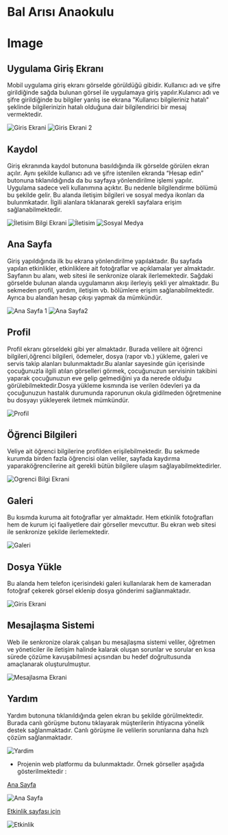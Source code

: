 # Bal Arısı Anaokulu

# Image

## Uygulama Giriş Ekranı
Mobil uygulama giriş ekranı görselde görüldüğü gibidir. Kullanıcı adı ve şifre girildiğinde sağda bulunan görsel ile uygulamaya giriş yapılır.Kulanıcı adı ve şifre girildiğinde bu bilgiler yanlış ise ekrana "Kullanıcı bilgileriniz hatalı" şeklinde bilgilerinizin hatalı olduğuna dair bilgilendirici bir mesaj vermektedir.

![Giris Ekrani](/bal-arisi-anaokulu-main/images/Resim1.png)
![Giris Ekrani 2](/bal-arisi-anaokulu-main/images/Resim2.png)





 
##	Kaydol
Giriş ekranında kaydol butonuna basıldığında ilk görselde görülen ekran  açılır. Aynı şekilde kullanıcı adı ve şifre istenilen ekranda “Hesap edin” butonuna tıklanıldığında da bu sayfaya yönlendirilme işlemi yapılır. Uygulama sadece veli kullanımına açıktır. Bu nedenle bilgilendirme bölümü bu şekilde gelir. Bu alanda iletişim bilgileri ve sosyal medya ikonları da bulunmkatadır. İlgili alanlara tıklanarak gerekli sayfalara erişim sağlanabilmektedir.

![İletisim Bilgi Ekrani](/bal-arisi-anaokulu-main/images/Resim4.png)
![İletisim](/bal-arisi-anaokulu-main/images/Resim6.png)
![Sosyal Medya](/bal-arisi-anaokulu-main/images/Resim5.png)


                         
## Ana Sayfa
Giriş yapıldığında ilk bu ekrana yönlendirilme yapılaktadır. Bu sayfada yapılan etkinlikler, etkinliklere ait fotoğraflar ve açıklamalar yer almaktadır. Sayfanın bu alanı, web sitesi ile senkronize olarak ilerlemektedir. Sağdaki görselde bulunan alanda uygulamanın akışı ilerleyiş şekli yer almaktadır. Bu sekmeden profil, yardım, iletişim vb. bölümlere erişim sağlanabilmektedir. Ayrıca bu alandan  hesap çıkışı yapmak da mümkündür.

![Ana Sayfa 1](/bal-arisi-anaokulu-main/images/Resim9.png)
![Ana Sayfa2](/bal-arisi-anaokulu-main/images/Resim8.png)


  
## Profil
Profil ekranı görseldeki gibi yer almaktadır. Burada velilere ait öğrenci bilgileri,öğrenci bilgileri, ödemeler, dosya (rapor vb.) yükleme, galeri ve servis takip alanları bulunmaktadır.Bu alanlar sayesinde gün içerisinde çocuğunuzla ilgili atılan görselleri görmek, çocuğunuzun servisinin takibini yaparak çocuğunuzun eve gelip gelmediğini ya da nerede olduğu görülebilmektedir.Dosya yükleme kısmında ise verilen ödevleri ya da çocuğunuzun hastalık durumunda raporunun okula gidilmeden öğretmenine bu dosyayı yükleyerek iletmek mümkündür.

![Profil](/bal-arisi-anaokulu-main/images/Resim10.png)

 
## Öğrenci Bilgileri
Veliye ait öğrenci bilgilerine profilden erişilebilmektedir. 
Bu sekmede kurumda birden fazla öğrencisi olan veliler, sayfada kaydırma yaparaköğrencilerine ait gerekli bütün bilgilere ulaşım sağlayabilmektedirler.

![Ogrenci Bilgi Ekrani](/bal-arisi-anaokulu-main/images/Resim11.png)

 
##	Galeri
Bu kısımda kuruma ait fotoğraflar yer almaktadır. Hem etkinlik fotoğrafları hem de kurum içi faaliyetlere dair görseller mevcuttur. Bu ekran web sitesi ile senkronize şekilde ilerlemektedir.

![Galeri](/bal-arisi-anaokulu-main/images/Resim13.png)


##	Dosya Yükle
Bu alanda hem telefon içerisindeki galeri kullanılarak hem de kameradan fotoğraf çekerek görsel eklenip dosya gönderimi sağlanmaktadır. 

![Giris Ekrani](/bal-arisi-anaokulu-main/images/Resim12.png)

## Mesajlaşma Sistemi
Web ile senkronize olarak çalışan bu mesajlaşma sistemi veliler, öğretmen ve yöneticiler ile iletişim halinde kalarak oluşan sorunlar ve sorular  en kısa sürede çözüme kavuşabilmesi açısından bu hedef doğrultusunda amaçlanarak oluşturulmuştur.

![Mesajlasma Ekrani](/bal-arisi-anaokulu-main/images/Resim15.png)
 
##	Yardım
Yardım butonuna tıklanıldığında gelen ekran bu şekilde görülmektedir. Burada canlı görüşme butonu tıklayarak  müşterilerin ihtiyacına yönelik destek sağlanmaktadır. Canlı görüşme ile velilerin sorunlarına daha hızlı çözüm sağlanmaktadır.

![Yardim](/bal-arisi-anaokulu-main/images/Resim14.png)



* Projenin web platformu da bulunmaktadır. Örnek görseller aşağıda gösterilmektedir :

[Ana Sayfa ](https://www.balarısı.com)

![Ana Sayfa](/bal-arisi-anaokulu-main/images/Resim16.png)

[Etkinlik sayfası için](https://www.balarısı.com/etkinlikler)

![Etkinlik](/bal-arisi-anaokulu-main/images/Resim17.png)







